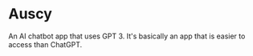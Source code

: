 # Auscy

An AI chatbot app that uses GPT 3. 
It's basically an app that is easier to access than ChatGPT. 
